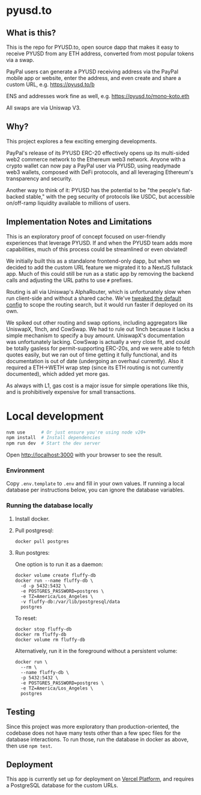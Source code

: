 # pyusd.to

## What is this?

This is the repo for PYUSD.to, open source dapp that makes it easy to receive PYUSD from any ETH address, converted from most popular tokens via a swap.

PayPal users can generate a PYUSD receiving address via the PayPal mobile app or website, enter the address, and even create and share a custom URL, e.g. https://pyusd.to/b

ENS and addresses work fine as well, e.g. https://pyusd.to/mono-koto.eth

All swaps are via Uniswap V3.

## Why?

This project explores a few exciting emerging developments.

PayPal's release of its PYUSD ERC-20 effectively opens up its multi-sided web2 commerce network to the Ethereum web3 network. Anyone with a crypto wallet can now pay a PayPal user via PYUSD, using readymade web3 wallets, composed with DeFi protocols, and all leveraging Ethereum's transparency and security.

Another way to think of it: PYUSD has the potential to be "the people's fiat-backed stable," with the peg security of protocols like USDC, but accessible on/off-ramp liquidity available to millions of users.

## Implementation Notes and Limitations

This is an exploratory proof of concept focused on user-friendly experiences that leverage PYUSD. If and when the PYUSD team adds more capabilities, much of this process could be streamlined or even obviated!

We initially built this as a standalone frontend-only dapp, but when we decided to add the custom URL feature we migrated it to a NextJS fullstack app. Much of this could still be run as a static app by removing the backend calls and adjusting the URL paths to use `#` prefixes.

Routing is all via Uniswap's AlphaRouter, which is unfortunately slow when run client-side and without a shared cache. We've [tweaked the default config](src/lib/uniswap.ts) to scope the routing search, but it would run faster if deployed on its own.

We spiked out other routing and swap options, including aggregators like UniswapX, 1Inch, and CowSwap. We had to rule out 1inch because it lacks a simple mechanism to specify a buy amount. UniswapX's documentation was unfortunately lacking. CowSwap is actually a very close fit, and could be totally gasless for permit-supporting ERC-20s, and we were able to fetch quotes easily, but we ran out of time getting it fully functional, and its documentation is out of date (undergoing an overhaul currently). Also it required a ETH->WETH wrap step (since its ETH routing is not currently documented), which added yet more gas.

As always with L1, gas cost is a major issue for simple operations like this, and is prohibitively expensive for small transactions.

# Local development

```bash
nvm use      # Or just ensure you're using node v20+
npm install  # Install dependencies
npm run dev  # Start the dev server
```

Open [http://localhost:3000](http://localhost:3000) with your browser to see the result.

### Environment

Copy `.env.template` to `.env` and fill in your own values. If running a local database per instructions below, you can ignore the database variables.

### Running the database locally

1. Install docker.

2. Pull postgresql:

   ```
   docker pull postgres
   ```

3. Run postgres:

   One option is to run it as a daemon:

   ```
   docker volume create fluffy-db
   docker run --name fluffy-db \
     -d -p 5432:5432 \
     -e POSTGRES_PASSWORD=postgres \
     -e TZ=America/Los_Angeles \
     -v fluffy-db:/var/lib/postgresql/data
     postgres
   ```

   To reset:

   ```
   docker stop fluffy-db
   docker rm fluffy-db
   docker volume rm fluffy-db
   ```

   Alternatively, run it in the foreground without a persistent volume:

   ```
   docker run \
     --rm \
     --name fluffy-db \
     -p 5432:5432 \
     -e POSTGRES_PASSWORD=postgres \
     -e TZ=America/Los_Angeles \
     postgres
   ```

## Testing

Since this project was more exploratory than production-oriented, the codebase does not have many tests other than a few spec files for the database interactions. To run those, run the database in docker as above, then use `npm test`.

## Deployment

This app is currently set up for deployment on [Vercel Platform](https://vercel.com/), and requires a PostgreSQL database for the custom URLs.
